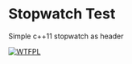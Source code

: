 Stopwatch Test
==================

Simple c++11 stopwatch as header

[![WTFPL](http://www.wtfpl.net/wp-content/uploads/2012/12/wtfpl-badge-4.png)](http://www.wtfpl.net/)